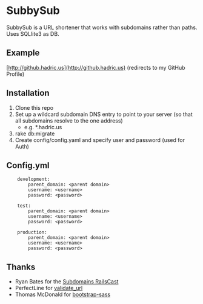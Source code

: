 SubbySub
========

SubbySub is a URL shortener that works with subdomains rather than paths. Uses SQLlite3 as DB.

Example
-------

[http://github.hadric.us](http://github.hadric.us) (redirects to my GitHub Profile)

Installation
------------

1. Clone this repo
2. Set up a wildcard subdomain DNS entry to point to your server (so that all subdomains resolve to the one address)
	* e.g. *.hadric.us
3. rake db:migrate
4. Create config/config.yaml and specify user and password (used for Auth)

Config.yml
----------

		development:
			parent_domain: <parent domain>
			username: <username>
			password: <password>
			
		test:
			parent_domain: <parent domain>
			username: <username>
			password: <password>
			
		production:
			parent_domain: <parent domain>
			username: <username>
			password: <password>

Thanks
------

* Ryan Bates for the [Subdomains RailsCast](http://railscasts.com/episodes/221-subdomains-in-rails-3)
* PerfectLine for [validate_url](https://github.com/perfectline/validates_url)
* Thomas McDonald for [bootstrap-sass](https://github.com/thomas-mcdonald/bootstrap-sass)